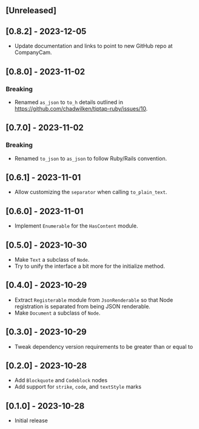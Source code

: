 ## [Unreleased]

## [0.8.2] - 2023-12-05

- Update documentation and links to point to new GitHub repo at CompanyCam.

## [0.8.0] - 2023-11-02

### Breaking

- Renamed `as_json` to `to_h` details outlined in https://github.com/chadwilken/tiptap-ruby/issues/10.

## [0.7.0] - 2023-11-02

### Breaking

- Renamed `to_json` to `as_json` to follow Ruby/Rails convention.

## [0.6.1] - 2023-11-01

- Allow customizing the `separator` when calling `to_plain_text`.

## [0.6.0] - 2023-11-01

- Implement `Enumerable` for the `HasContent` module.

## [0.5.0] - 2023-10-30

- Make `Text` a subclass of `Node`.
- Try to unify the interface a bit more for the initialize method.

## [0.4.0] - 2023-10-29

- Extract `Registerable` module from `JsonRenderable` so that Node registration is separated from being JSON renderable.
- Make `Document` a subclass of `Node`.

## [0.3.0] - 2023-10-29

- Tweak dependency version requirements to be greater than or equal to

## [0.2.0] - 2023-10-28

- Add `Blockquote` and `Codeblock` nodes
- Add support for `strike`, `code`, and `textStyle` marks

## [0.1.0] - 2023-10-28

- Initial release
